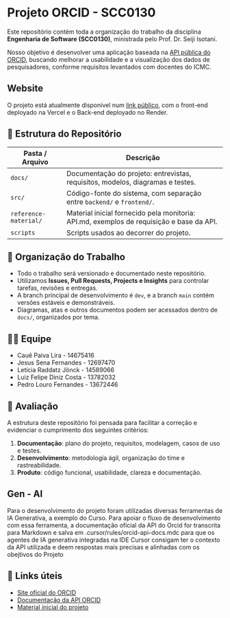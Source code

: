 # Projeto ORCID - SCC0130

Este repositório contém toda a organização do trabalho da disciplina **Engenharia de Software (SCC0130)**, ministrada pelo Prof. Dr. Seiji Isotani.

Nosso objetivo é desenvolver uma aplicação baseada na [API pública do ORCID](https://orcid.org), buscando melhorar a usabilidade e a visualização dos dados de pesquisadores, conforme requisitos levantados com docentes do ICMC.

## Website

O projeto está atualmente disponível num [link público](https://aidentro.vercel.app/), com o front-end deployado na Vercel e o Back-end deployado no Render.

## 📁 Estrutura do Repositório

| Pasta / Arquivo             | Descrição |
|----------------------------|-----------|
| `docs/`                    | Documentação do projeto: entrevistas, requisitos, modelos, diagramas e testes. |
| `src/`                     | Código-fonte do sistema, com separação entre `backend/` e `frontend/`. |
| `reference-material/`      | Material inicial fornecido pela monitoria: API.md, exemplos de requisição e base da API. |
| `scripts`                  | Scripts usados ao decorrer do projeto. |

## 📌 Organização do Trabalho

- Todo o trabalho será versionado e documentado neste repositório.
- Utilizamos **Issues, Pull Requests, Projects e Insights** para controlar tarefas, revisões e entregas.
- A branch principal de desenvolvimento é `dev`, e a branch `main` contém versões estáveis e demonstráveis.
- Diagramas, atas e outros documentos podem ser acessados dentro de `docs/`, organizados por tema.


## 🧑‍💻 Equipe

- Cauê Paiva Lira - 14675416  
- Jesus Sena Fernandes - 12697470  
- Letícia Raddatz Jönck - 14589066  
- Luiz Felipe Diniz Costa - 13782032  
- Pedro Louro Fernandes - 13672446


## 📝 Avaliação

A estrutura deste repositório foi pensada para facilitar a correção e evidenciar o cumprimento dos seguintes critérios:

1. **Documentação**: plano do projeto, requisitos, modelagem, casos de uso e testes.
2. **Desenvolvimento**: metodologia ágil, organização do time e rastreabilidade.
3. **Produto**: código funcional, usabilidade, clareza e documentação.

## Gen - AI

Para o desenvolvimento do projeto foram utilizadas diversas ferramentas de IA Generativa, a exemplo do Curso. Para apoiar o fluxo de desenvolvimento com essa ferramenta, a documentação oficial da API do Orcid for transcrita para Markdown e salva em  .cursor/rules/orcid-api-docs.mdc para que os agentes de IA generativa integradas na IDE Cursor consigam ter o contexto da API utilizada e deem respostas mais precisas e alinhadas com os obejtivos do Projeto


## 📎 Links úteis

- [Site oficial do ORCID](https://orcid.org)  
- [Documentação da API ORCID](https://github.com/ORCID/ORCID-Source)  
- [Material inicial do projeto](reference-material/)
